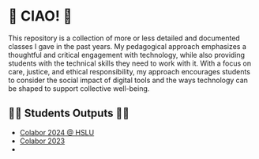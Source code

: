 # 🪼 CIAO! 🪼
This repository is a collection of more or less detailed and documented classes I gave in the past years. My pedagogical approach emphasizes a thoughtful and critical engagement with technology, while also providing students with the technical skills they need to work with it.
With a focus on care, justice, and ethical responsibility, my approach encourages students to consider the social impact of digital tools and the ways technology can be shaped to support collective well-being.

## 🪼🪼 Students Outputs 🪼🪼

* [Colabor 2024 @ HSLU](https://digitalideation.github.io/colabor2024/)
* [Colabor 2023](https://github.com/digitalideation/colabor2023?tab=readme-ov-file#repos-studierende)
* 